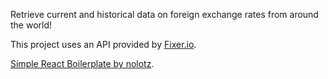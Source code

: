 Retrieve current and historical data on foreign exchange rates from around the world!

This project uses an API provided by [Fixer.io](http://www.fixer.io).

[Simple React Boilerplate by nolotz](https://github.com/nolotz/react-simple-boilerplate).
